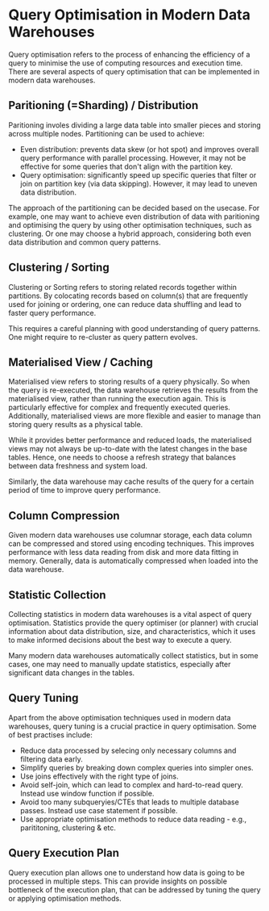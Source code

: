 # Query Optimisation in Modern Data Warehouses
Query optimisation refers to the process of enhancing the efficiency of a query to minimise the use of computing resources and execution time.
There are several aspects of query optimisation that can be implemented in modern data warehouses.

## Paritioning (=Sharding) / Distribution
Paritioning involes dividing a large data table into smaller pieces and storing across multiple nodes. Partitioning can be used to achieve:
- Even distribution: prevents data skew (or hot spot) and improves overall query performance with parallel processing. However, it may not be effective for some queries that don't align with the partition key.
- Query optimisation: significantly speed up specific queries that filter or join on partition key (via data skipping). However, it may lead to uneven data distribution.

The approach of the partitioning can be decided based on the usecase. For example, one may want to achieve even distribution of data with paritioning and optimising
the query by using other optimisation techniques, such as clustering. Or one may choose a hybrid approach, considering both even data distribution and common query patterns.

## Clustering / Sorting
Clustering or Sorting refers to storing related records together within partitions. By colocating records based on column(s) that are frequently used for joining or ordering,
one can reduce data shuffling and lead to faster query performance. 

This requires a careful planning with good understanding of query patterns. One might require to re-cluster as query pattern evolves.

## Materialised View / Caching
Materialised view refers to storing results of a query physically. So when the query is re-executed, the data warehouse retrieves the results from the materialised view, rather
than running the execution again. This is particularly effective for complex and frequently executed queries. Additionally, materialised views are more flexible and 
easier to manage than storing query results as a physical table.

While it provides better performance and reduced loads, the materialised views may not always be up-to-date with the latest changes in the base tables.
Hence, one needs to choose a refresh strategy that balances between data freshness and system load.

Similarly, the data warehouse may cache results of the query for a certain period of time to improve query performance.

## Column Compression
Given modern data warehouses use columnar storage, each data column can be compressed and stored using encoding techniques.
This improves performance with less data reading from disk and more data fitting in memory. Generally, data is automatically compressed when loaded into the data warehouse.

## Statistic Collection
Collecting statistics in modern data warehouses is a vital aspect of query optimisation. 
Statistics provide the query optimiser (or planner) with crucial information about data distribution, size, and characteristics, which it uses to make informed 
decisions about the best way to execute a query. 

Many modern data warehouses automatically collect statistics, but in some cases, one may need to manually update statistics, especially after significant data changes in the tables.

## Query Tuning
Apart from the above optimisation techniques used in modern data warehouses, query tuning is a crucial practice in query optimisation. Some of best practises include:
- Reduce data processed by selecing only necessary columns and filtering data early.
- Simplify queries by breaking down complex queries into simpler ones.
- Use joins effectively with the right type of joins.
- Avoid self-join, which can lead to complex and hard-to-read query. Instead use window function if possible.
- Avoid too many subqueryies/CTEs that leads to multiple database passes. Instead use case statement if possible.
- Use appropriate optimisation methods to reduce data reading - e.g., parititoning, clustering & etc.

## Query Execution Plan
Query execution plan allows one to understand how data is going to be processed in multiple steps. This can provide insights on possible bottleneck of the execution plan,
that can be addressed by tuning the query or applying optimisation methods.

